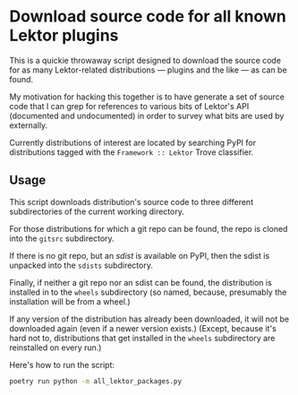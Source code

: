 # Download source code for all known Lektor plugins

This is a quickie throwaway script designed to download the source
code for as many Lektor-related distributions — plugins and the like —
as can be found.

My motivation for hacking this together is to have generate a set
of source code that I can grep for references to various bits of
Lektor's API (documented and undocumented) in order to survey
what bits are used by externally.

Currently distributions of interest are located by searching
PyPI for distributions tagged with the `Framework :: Lektor`
Trove classifier.

## Usage

This script downloads distribution's source code to three
different subdirectories of the current working directory.

For those distributions for which a git repo can be found,
the repo is cloned into the `gitsrc` subdirectory.

If there is no git repo, but an _sdist_ is available on PyPI,
then the sdist is unpacked into the `sdists` subdirectory.

Finally, if neither a git repo nor an sdist can be found,
the distribution is installed in to the `wheels` subdirectory
(so named, because, presumably the installation will be from
a wheel.)

If any version of the distribution has already been downloaded,
it will not be downloaded again (even if a newer version exists.)
(Except, because it's hard not to, distributions that get installed
in the `wheels` subdirectory are reinstalled on every run.)

Here's how to run the script:

```sh
poetry run python -m all_lektor_packages.py
```

